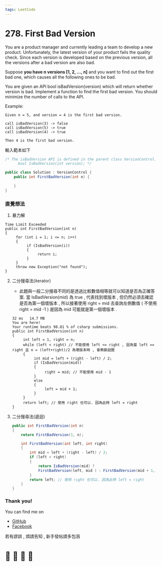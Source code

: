 ```yaml
---
tags: LeetCode
---
```


# 278. First Bad Version
You are a product manager and currently leading a team to develop a new product. Unfortunately, the latest version of your product fails the quality check. Since each version is developed based on the previous version, all the versions after a bad version are also bad.

Suppose **you have n versions [1, 2, ..., n]** and you want to find out the first bad one, which causes all the following ones to be bad.

You are given an API bool isBadVersion(version) which will return whether version is bad. Implement a function to find the first bad version. You should minimize the number of calls to the API.

Example:
```
Given n = 5, and version = 4 is the first bad version.

call isBadVersion(3) -> false
call isBadVersion(5) -> true
call isBadVersion(4) -> true

Then 4 is the first bad version. 
```


輸入範本如下
```C#
/* The isBadVersion API is defined in the parent class VersionControl.
      bool IsBadVersion(int version); */

public class Solution : VersionControl {
    public int FirstBadVersion(int n) {
        
    }
}
```


### 直覺想法
1. 暴力解

```
Time Limit Exceeded
public int FirstBadVersion(int n)
{
     for (int i = 1; i <= n; i++)
     {
          if (IsBadVersion(i))
          {
               return i;
          }
     }
     throw new Exception("not found");
}
```

2. 二分搜尋法(iterator)
    - 此題與一般二分搜尋不同的是透過比較數值相等就可以知道是否為正確答案.
      當 IsBadVersion(mid) 為 true , 代表找到壞版本 , 但仍然必須去確認是否為第一個壞版本 , 所以接著使用  right = mid  去查詢左側數值  ( 不使用 right = mid -1 ) 是因為 mid 可能就是第一個壞版本 .
    ```
    32 ms	14.7 MB
    You are here!
    Your runtime beats 98.81 % of csharp submissions.
    public int FirstBadVersion(int n)
    {
         int left = 1, right = n;
         while (left < right) // 不能使用 left <= right , 因為當 left == right 且 n = (left+right)/2 為壞版本時 , 會無窮迴圈
         {
              int mid = left + (right - left) / 2;
              if (IsBadVersion(mid))
              {
                   right = mid; // 不能使用 mid - 1
              }
              else
              {
                   left = mid + 1;
              }
         }
         return left; // 使用 right 也可以. 因為此時 left = right
    }
    ```

3. 二分搜尋法(遞迴)
    ```C#
    public int FirstBadVersion(int n)
    {
        return FirstBadVersion(1, n);

        int FirstBadVersion(int left, int right)
        {
            int mid = left + (right - left) / 2;
            if (left < right)
            {
                return IsBadVersion(mid) ? 
                FirstBadVersion(left, mid ) : FirstBadVersion(mid + 1, right);
            }
            return left; // 使用 right 也可以. 因為此時 left = right
        }
    }
    ```







### Thank you! 

You can find me on

- [GitHub](https://github.com/s0920832252)
- [Facebook](https://www.facebook.com/fourtune.chen)

若有謬誤 , 煩請告知 , 新手發帖請多包涵

# :100: :muscle: :tada: :sheep: 
